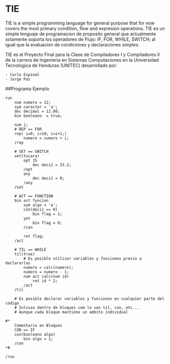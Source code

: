 # TIE
TIE is a simple programming language for general purpose that for now covers the most
primary condition, flow and expresion operations.
TIE es un simple lenguaje de programacion de proposito general que actualmente solamente soporta los operadores de Flujo: IF, FOR, WHILE, SWITCH; al igual que la evaluacion de condiciones y declaraciones simples.

TIE es el Proyecto Final para la Clase de Compiladores I y Compiladores II de la carrera de Ingenieria en Sistemas Computaciones en la Universidad Tecnologica de Honduras (UNITEC) desarrollado por:
	
	- Carlo Espinal
	- Jorge Paz

##Programa Ejemplo

```
run
	num numero = 12;
	sym caracter = 'a';
	dec decimal = 12.00;
	bin booleano  = true;

	num i;
	# REP == FOR
	rep( i=0; i<10; i=i+1;)
		numero = numero + i;
	/rep

	# SET == SWITCH
	set(tucara)
		opt 15
			dec deci1 = 33.2;
		/opt 
		any
			dec deci1 = 0;
		/any
	/set

	# ACT == FUNCTION
	bin act funcion 
		sym algo = 'a';
		con(deci1 == 0)
			bin flag = 1;
		yet
			bin flag = 0;
		/con

		ret flag;
	/act

	# TIL == WHILE
	til(true)
		# Es posible utilizar variables y funciones previo a declararlas
		numero = calc(numero);
		numero = numero - 1;
		num act calc(num id)
			ret id * 2;
		/act
	/til

	# Es posible declarar variables y funciones en cualquier parte del codigo
	# Inlcuso dentro de bloques com lo son til, con, etc...
	# Aunque cada bloque mantiene un ambito individual

#*
	Comentario en Bloques
	CON == IF
	con(booleano algo)
		bin algo = 1;
	/con
*#

/run
```